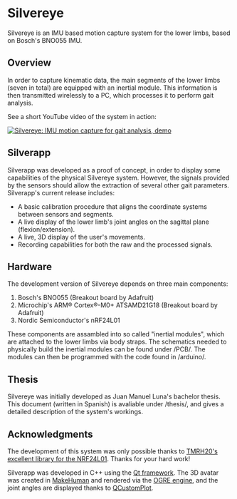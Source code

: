 # Silvereye

Silvereye is an IMU based motion capture system for the lower limbs, based on Bosch's BNO055 IMU.

## Overview

In order to capture kinematic data, the main segments of the lower limbs (seven in total) are equipped with an inertial module.
This information is then transmitted wirelessly to a PC, which processes it to perform gait analysis.

See a short YouTube video of the system in action:

[![Silvereye: IMU motion capture for gait analysis, demo](https://img.youtube.com/vi/81BaRLLR5xU/0.jpg)](https://www.youtube.com/watch?v=81BaRLLR5xU)

## Silverapp

Silverapp was developed as a proof of concept, in order to display some capabilities of the physical Silvereye system.
However, the signals provided by the sensors should allow the extraction of several other gait parameters.
Silverapp's current release includes:
- A basic calibration procedure that aligns the coordinate systems between sensors and segments.
- A live display of the lower limb's joint angles on the sagittal plane (flexion/extension).
- A live, 3D display of the user's movements.
- Recording capabilities for both the raw and the processed signals.

## Hardware

The development version of Silvereye depends on three main components:
1. Bosch's BNO055  (Breakout board by Adafruit)
2. Microchip's ARM® Cortex®-M0+ ATSAMD21G18 (Breakout board by Adafruit)
3. Nordic Semiconductor's nRF24L01

These components are assambled into so called "inertial modules", which are attached to the lower limbs via body straps.
The schematics needed to physically build the inertial modules can be found under /PCB/. 
The modules can then be programmed with the code found in /arduino/.

## Thesis

Silvereye was initially developed as Juan Manuel Luna's bachelor thesis. 
This document (written in Spanish) is avaliable under /thesis/, and gives a detailed description of the system's workings.

## Acknowledgments

The development of this system was only possible thanks to [TMRH20's excellent library for the NRF24L01](https://github.com/nRF24/RF24). Thanks for your hard work!

Silverapp was developed in C++ using the [Qt framework](http://qt.io/).
The 3D avatar was created in [MakeHuman](http://www.makehuman.org/) and rendered via the [OGRE engine](http://www.ogre3d.org/), and the joint angles are displayed thanks to [QCustomPlot](http://qcustomplot.com/).